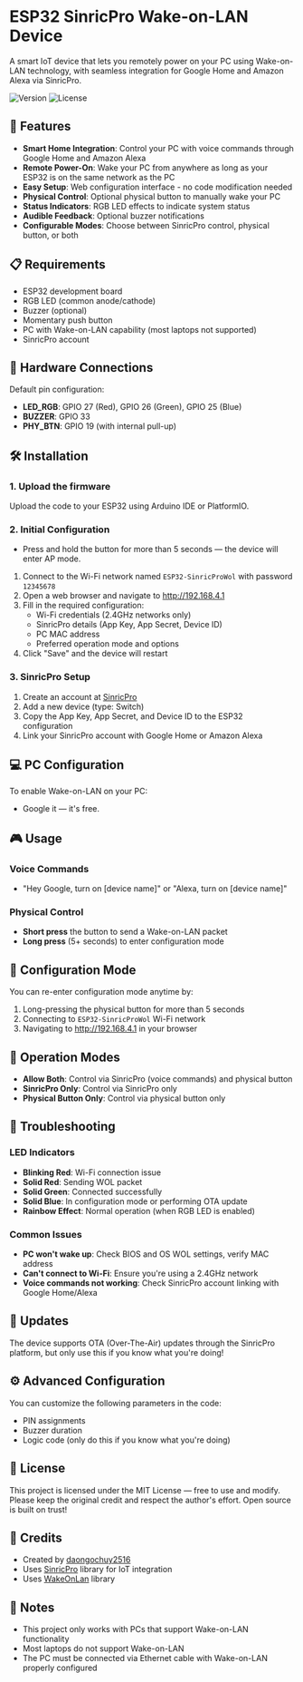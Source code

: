 # ESP32 SinricPro Wake-on-LAN Device

A smart IoT device that lets you remotely power on your PC using Wake-on-LAN technology, with seamless integration for Google Home and Amazon Alexa via SinricPro.

![Version](https://img.shields.io/badge/version-3.7.0-blue)
![License](https://img.shields.io/badge/license-MIT-green)

## 🌟 Features

- **Smart Home Integration**: Control your PC with voice commands through Google Home and Amazon Alexa
- **Remote Power-On**: Wake your PC from anywhere as long as your ESP32 is on the same network as the PC
- **Easy Setup**: Web configuration interface - no code modification needed
- **Physical Control**: Optional physical button to manually wake your PC
- **Status Indicators**: RGB LED effects to indicate system status
- **Audible Feedback**: Optional buzzer notifications
- **Configurable Modes**: Choose between SinricPro control, physical button, or both

## 📋 Requirements

- ESP32 development board
- RGB LED (common anode/cathode)
- Buzzer (optional)
- Momentary push button
- PC with Wake-on-LAN capability (most laptops not supported)
- SinricPro account

## 🔌 Hardware Connections

Default pin configuration:
- **LED_RGB**: GPIO 27 (Red), GPIO 26 (Green), GPIO 25 (Blue)
- **BUZZER**: GPIO 33
- **PHY_BTN**: GPIO 19 (with internal pull-up)

## 🛠️ Installation

### 1. Upload the firmware

Upload the code to your ESP32 using Arduino IDE or PlatformIO.

### 2. Initial Configuration

- Press and hold the button for more than 5 seconds — the device will enter AP mode.
1. Connect to the Wi-Fi network named `ESP32-SinricProWol` with password `12345678`
2. Open a web browser and navigate to http://192.168.4.1
3. Fill in the required configuration:
   - Wi-Fi credentials (2.4GHz networks only)
   - SinricPro details (App Key, App Secret, Device ID)
   - PC MAC address
   - Preferred operation mode and options
4. Click "Save" and the device will restart

### 3. SinricPro Setup

1. Create an account at [SinricPro](https://sinric.pro)
2. Add a new device (type: Switch)
3. Copy the App Key, App Secret, and Device ID to the ESP32 configuration
4. Link your SinricPro account with Google Home or Amazon Alexa

## 💻 PC Configuration

To enable Wake-on-LAN on your PC:
- Google it — it's free.

## 🎮 Usage

### Voice Commands

- "Hey Google, turn on [device name]" or "Alexa, turn on [device name]"

### Physical Control

- **Short press** the button to send a Wake-on-LAN packet
- **Long press** (5+ seconds) to enter configuration mode

## 🔄 Configuration Mode

You can re-enter configuration mode anytime by:
1. Long-pressing the physical button for more than 5 seconds
2. Connecting to `ESP32-SinricProWol` Wi-Fi network
3. Navigating to http://192.168.4.1 in your browser

## 📝 Operation Modes

- **Allow Both**: Control via SinricPro (voice commands) and physical button
- **SinricPro Only**: Control via SinricPro only
- **Physical Button Only**: Control via physical button only

## 🚨 Troubleshooting

### LED Indicators

- **Blinking Red**: Wi-Fi connection issue
- **Solid Red**: Sending WOL packet
- **Solid Green**: Connected successfully
- **Solid Blue**: In configuration mode or performing OTA update
- **Rainbow Effect**: Normal operation (when RGB LED is enabled)

### Common Issues

- **PC won't wake up**: Check BIOS and OS WOL settings, verify MAC address
- **Can't connect to Wi-Fi**: Ensure you're using a 2.4GHz network
- **Voice commands not working**: Check SinricPro account linking with Google Home/Alexa

## 🔄 Updates

The device supports OTA (Over-The-Air) updates through the SinricPro platform, but only use this if you know what you're doing!

## ⚙️ Advanced Configuration

You can customize the following parameters in the code:
- PIN assignments
- Buzzer duration
- Logic code (only do this if you know what you're doing)

## 📜 License

This project is licensed under the MIT License — free to use and modify.  
Please keep the original credit and respect the author's effort. Open source is built on trust!

## 🙏 Credits

- Created by [daongochuy2516](https://github.com/daongochuy2516)
- Uses [SinricPro](https://github.com/sinricpro/esp8266-esp32-sdk) library for IoT integration
- Uses [WakeOnLan](https://github.com/a7md0/WakeOnLan) library

## 📌 Notes

- This project only works with PCs that support Wake-on-LAN functionality
- Most laptops do not support Wake-on-LAN
- The PC must be connected via Ethernet cable with Wake-on-LAN properly configured
